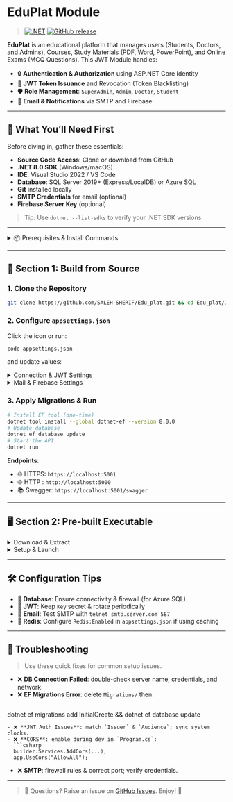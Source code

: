 # EduPlat Module

> [![.NET](https://img.shields.io/badge/.NET-8.0-blue)](https://dotnet.microsoft.com/download) [![GitHub release](https://img.shields.io/github/v/release/SALEH-SHERIF/Edu_plat)](https://github.com/SALEH-SHERIF/Edu_plat/releases)

**EduPlat** is an educational platform that manages users (Students, Doctors, and Admins), Courses, Study Materials (PDF, Word, PowerPoint), and Online Exams (MCQ Questions). This JWT Module handles:

- 🔒 **Authentication & Authorization** using ASP.NET Core Identity
- 🪪 **JWT Token Issuance** and Revocation (Token Blacklisting)
- 🛡️ **Role Management**: `SuperAdmin`, `Admin`, `Doctor`, `Student`
- 📧 **Email & Notifications** via SMTP and Firebase

---

## 🎯 What You’ll Need First

Before diving in, gather these essentials:

- **Source Code Access**: Clone or download from GitHub
- **.NET 8.0 SDK** (Windows/macOS)
- **IDE**: Visual Studio 2022 / VS Code
- **Database**: SQL Server 2019+ (Express/LocalDB) or Azure SQL
- **Git** installed locally
- **SMTP Credentials** for email (optional)
- **Firebase Server Key** (optional)

> Tip: Use `dotnet --list-sdks` to verify your .NET SDK versions.

---

<details>
  <summary>📦 Prerequisites & Install Commands</summary>

| Requirement      | Windows                              | macOS                                   |
|------------------|--------------------------------------|-----------------------------------------|
| .NET SDK         | `winget install Microsoft.DotNet.SDK.8` | `brew install --cask dotnet-sdk`        |
| IDE / Editor     | Visual Studio 2022 / VS Code         | VS Code                                 |
| Database         | SQL Server 2019+ (LocalDB/Express)   | Azure SQL / Remote SQL Server           |
| Git              | `winget install Git.Git`             | `brew install git`                      |

</details>

---

## 🚀 Section 1: Build from Source

### 1. Clone the Repository
```bash
git clone https://github.com/SALEH-SHERIF/Edu_plat.git && cd Edu_plat/JWT
```

### 2. Configure `appsettings.json`
Click the icon or run:
```bash
code appsettings.json
``` 
and update values:

<details>
  <summary>Connection & JWT Settings</summary>

```json
"ConnectionStrings": { "DefaultConnection": "Server=YOUR_SERVER;Database=EduPlat;Trusted_Connection=True;" },
"JWT": { "Key": "YOUR_SECRET_KEY", "Issuer": "EduPlatIssuer", "Audience": "EduPlatAudience", "DurationInMinutes": 60 }
```
</details>

<details>
  <summary>Mail & Firebase Settings</summary>

```json
"MailSettings": { ... },
"FirebaseSettings": { "Enabled": true, "ServerKey": "YOUR_FIREBASE_SERVER_KEY" }
```
</details>

### 3. Apply Migrations & Run
```bash
# Install EF tool (one-time)
dotnet tool install --global dotnet-ef --version 8.0.0
# Update database
dotnet ef database update
# Start the API
dotnet run
```

**Endpoints**:
- 🌐 HTTPS: `https://localhost:5001`
- 🌐 HTTP : `http://localhost:5000`
- 📚 Swagger: `https://localhost:5001/swagger`

---

## 🖥️ Section 2: Pre-built Executable

<details>
  <summary>Download & Extract</summary>

1. **Releases Page**: [GitHub Releases](https://github.com/SALEH-SHERIF/Edu_plat/releases)
2. **Select Asset**: `.zip`/`.exe` (Windows) or `.tar.gz` (macOS)
3. **Extract**:
   - Windows: Right-click → Extract All...
   - macOS: `tar -xzf EduPlat_JWT_mac.tar.gz`
</details>

<details>
  <summary>Setup & Launch</summary>

1. **Add config**: place `appsettings.json` beside the executable (use same structure as source build).
2. **Run**:
   - Windows: `.\EduPlat.JWT.exe`
   - macOS: `chmod +x EduPlat.JWT && ./EduPlat.JWT`
</details>

---

## 🛠️ Configuration Tips

- 🔧 **Database**: Ensure connectivity & firewall (for Azure SQL)
- 🔑 **JWT**: Keep `Key` secret & rotate periodically
- 📧 **Email**: Test SMTP with `telnet smtp.server.com 587`
- 🔄 **Redis**: Configure `Redis:Enabled` in `appsettings.json` if using caching

---

## 🐞 Troubleshooting

> Use these quick fixes for common setup issues.

- ❌ **DB Connection Failed**: double-check server name, credentials, and network.
- ❌ **EF Migrations Error**: delete `Migrations/` then:
  ```bash
dotnet ef migrations add InitialCreate && dotnet ef database update
```
- ❌ **JWT Auth Issues**: match `Issuer` & `Audience`; sync system clocks.
- ❌ **CORS**: enable during dev in `Program.cs`:
  ```csharp
  builder.Services.AddCors(...);
  app.UseCors("AllowAll");
  ```
- ❌ **SMTP**: firewall rules & correct port; verify credentials.

---

> 🤔 Questions? Raise an issue on [GitHub Issues](https://github.com/SALEH-SHERIF/Edu_plat/issues). Enjoy! 🎉

